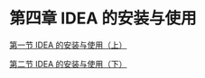 # 第四章 IDEA 的安装与使用

[第一节 IDEA 的安装与使用（上）](./P1-第一节%20IDEA%20的安装与使用（上）.md)

[第二节 IDEA 的安装与使用（下）](./P2-第二节%20IDEA%20的安装与使用（下）.md)